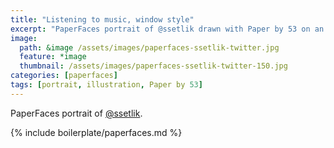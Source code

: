 ```yaml
---
title: "Listening to music, window style"
excerpt: "PaperFaces portrait of @ssetlik drawn with Paper by 53 on an iPad."
image: 
  path: &image /assets/images/paperfaces-ssetlik-twitter.jpg 
  feature: *image
  thumbnail: /assets/images/paperfaces-ssetlik-twitter-150.jpg
categories: [paperfaces]
tags: [portrait, illustration, Paper by 53]
---
```


PaperFaces portrait of [@ssetlik](https://twitter.com/ssetlik).

{% include boilerplate/paperfaces.md %}

